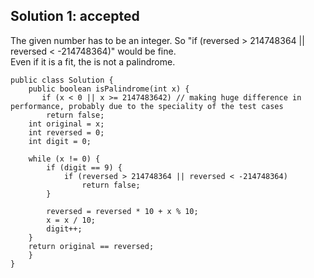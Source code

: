 ## Solution 1: accepted

The given number has to be an integer. So "if (reversed > 214748364 || reversed < -214748364)" would be fine.   
Even if it is a fit, the is not a palindrome.  

```
public class Solution {
    public boolean isPalindrome(int x) {
       if (x < 0 || x >= 2147483642) // making huge difference in performance, probably due to the speciality of the test cases 
		return false;
	int original = x;
	int reversed = 0;
	int digit = 0;

	while (x != 0) {
		if (digit == 9) {
			if (reversed > 214748364 || reversed < -214748364)
				return false;
		}
	
		reversed = reversed * 10 + x % 10;
		x = x / 10;
		digit++;
	}
	return original == reversed;
    }
}
